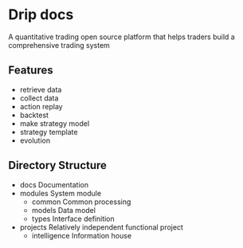 # Drip docs

A quantitative trading open source platform that helps traders build a comprehensive trading system

## Features

- retrieve data
- collect data
- action replay
- backtest
- make strategy model
- strategy template
- evolution

## Directory Structure

- docs Documentation
- modules System module
  - common Common processing
  - models Data model
  - types Interface definition
- projects Relatively independent functional project
  - intelligence Information house
